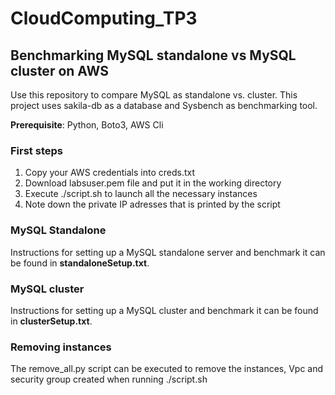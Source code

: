 # CloudComputing_TP3

## Benchmarking MySQL standalone vs MySQL cluster on AWS

Use this repository to compare MySQL as standalone vs. cluster. This project uses sakila-db as a database and Sysbench as benchmarking tool.

**Prerequisite**: Python, Boto3, AWS Cli

### First steps

1. Copy your AWS credentials into creds.txt
2. Download labsuser.pem file and put it in the working directory
3. Execute ./script.sh to launch all the necessary instances
4. Note down the private IP adresses that is printed by the script

### MySQL Standalone

Instructions for setting up a MySQL standalone server and benchmark it can be found in **standaloneSetup.txt**.

### MySQL cluster

Instructions for setting up a MySQL cluster and benchmark it can be found in **clusterSetup.txt**.

### Removing instances

The remove_all.py script can be executed to remove the instances, Vpc and security group created when running ./script.sh
